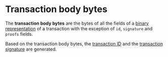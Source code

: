 # Transaction body bytes

The **transaction body bytes** are the bytes of all the fields of a [binary representation](/blockchain/transaction-data-structure.md) of a transaction with the exception of `id`, `signature` and `proofs` fields.

Based on the transaction body bytes, the [transaction ID](/blockchain/transaction/transaction-id.md) and the [transaction signature](/blockchain/transaction-signature.md) are generated.
